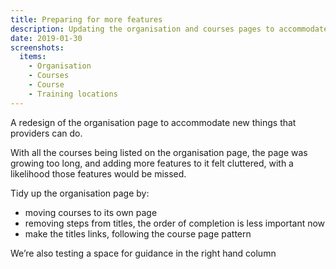 ```yaml
---
title: Preparing for more features
description: Updating the organisation and courses pages to accommodate new features being added as part of UCAS transition
date: 2019-01-30
screenshots:
  items:
    - Organisation
    - Courses
    - Course
    - Training locations
---
```


A redesign of the organisation page to accommodate new things that providers can do.

With all the courses being listed on the organisation page, the page was growing too long, and adding more features to it felt cluttered, with a likelihood those features would be missed.

Tidy up the organisation page by:

- moving courses to its own page
- removing steps from titles, the order of completion is less important now
- make the titles links, following the course page pattern

We’re also testing a space for guidance in the right hand column
